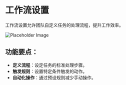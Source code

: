 # 工作流设置

工作流设置允许团队自定义任务的处理流程，提升工作效率。

![Placeholder Image](https://via.placeholder.com/800x400)

## 功能要点：
- **定义流程**：设定任务的标准处理步骤。
- **触发规则**：设置特定条件触发的动作。
- **自动化操作**：通过预设规则减少手动操作。